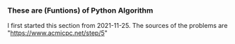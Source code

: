 ### These are (Funtions) of Python Algorithm
I first started this section from 2021-11-25.
The sources of the problems are "https://www.acmicpc.net/step/5"